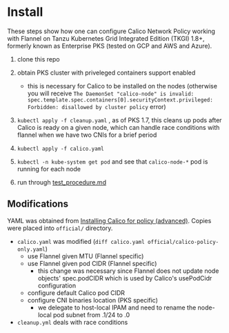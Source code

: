 # Install

These steps show how one can configure Calico Network Policy working with Flannel on Tanzu Kubernetes Grid Integrated Edition (TKGI) 1.8+, formerly known as Enterprise PKS (tested on GCP and AWS and Azure).

1. clone this repo

1. obtain PKS cluster with priveleged containers support enabled

    - this is necessary for Calico to be installed on the nodes (otherwise you will receive `The DaemonSet "calico-node" is invalid: spec.template.spec.containers[0].securityContext.privileged: Forbidden: disallowed by cluster policy` error)

1. `kubectl apply -f cleanup.yaml` , as of PKS 1.7, this cleans up pods after Calico is ready on a given node, which can handle race conditions with flannel when we have two CNIs for a brief period

1. `kubectl apply -f calico.yaml`

1. `kubectl -n kube-system get pod` and see that `calico-node-*` pod is running for each node

1. run through [test_procedure.md](test_procedure.md)

## Modifications

YAML was obtained from [Installing Calico for policy (advanced)](https://docs.projectcalico.org/v3.11/getting-started/kubernetes/installation/other). Copies were placed into `official/` directory.

- `calico.yaml` was modified (`diff calico.yaml official/calico-policy-only.yaml`)
  - use Flannel given MTU (Flannel specific)
  - use Flannel given pod CIDR (Flannel specific)
    - this change was necessary since Flannel does not update node objects' spec.podCIDR which is used by Calico's usePodCidr configuration
  - configure default Calico pod CIDR 
  - configure CNI binaries location (PKS specific)
    - we delegate to host-local IPAM and need to rename the node-local pod subnet from .1/24 to .0
- `cleanup.yml` deals with race conditions 
